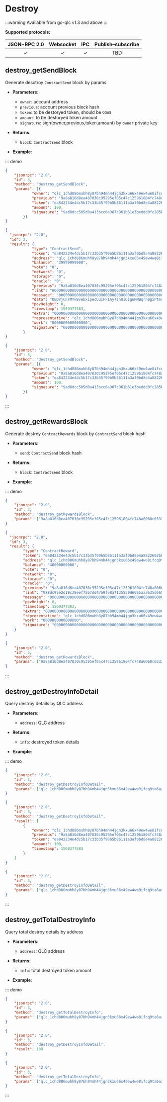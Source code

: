 # Destroy

:::warning
Available from go-qlc v1.3 and above
:::

**Supported protocols:**

| JSON-RPC 2.0 | Websocket | IPC | Publish–subscribe | 
|:------------:|:-----------:|:-----:|:-----:|
| &#x2713; | &#x2713; |  &#x2713;|TBD |

## destroy_getSendBlock
Generate desctroy `ContractSend` block by params

- **Parameters**: 
    - `owner`: account address
    - `previous`: account previous block hash
    - `token`: to be destoryed token, should be `QGAS`
    - `amount`: to be destoryed token amount
    - `signature`: sign(owner,previous,token,amount) by `owner` private key
- **Returns**: 
    - `block`: `ContractSend` block

- **Example**:

::: demo

```json tab:Request
{
    "jsonrpc": "2.0",
    "id": 3,
    "method": "destroy_getSendBlock",
    "params": [{
        	"owner": "qlc_1chd886muhh8y87bh94mh44jgn3kxu66x49ew4we8ifcq9ta6azftarn4a47",
        	"previous": "9a8a816d8ea407030c95295ef05c47c125961804fc748a6060c03327a848dffe",
        	"token": "ea842234e4dc5b17c33b35f99b5b86111a3af0bd8e4a8822602b866711de6d81",
        	"amount": 100,
        	"signature": "9ad8dcc505d0a413bcc0a967c961b61e3beddd0fc285b8aa71198a6acad6263d6c175b0533df5a41a810645e93a80815d7f33bbdd2c673945e6ea07a1b0fba00"
        }]
}

```

```json tab:Response
{
  "jsonrpc": "2.0",
  "id": 3,
  "result": {
        	"type": "ContractSend",
        	"token": "ea842234e4dc5b17c33b35f99b5b86111a3af0bd8e4a8822602b866711de6d81",
        	"address": "qlc_1chd886muhh8y87bh94mh44jgn3kxu66x49ew4we8ifcq9ta6azftarn4a47",
        	"balance": "39999999900",
        	"vote": "0",
        	"network": "0",
        	"storage": "0",
        	"oracle": "0",
        	"previous": "9a8a816d8ea407030c95295ef05c47c125961804fc748a6060c03327a848dffe",
        	"link": "0000000000000000000000000000000000000000000000000000000000000016",
        	"message": "0000000000000000000000000000000000000000000000000000000000000000",
        	"data": "KEDVjCnrMYk9vebxipecU3iFF1Ay7shOiOzguMNBqrn0giPtmoqBbY6kBwMMlSle8FxHwSWWGAT8dIpgYMAzJ6hI3/7qhCI05NxbF8M7NfmbW4YRGjrwvY5KiCJgK4ZnEd5tgQAAAAAAAAAAAAAAAAAAAAAAAAAAAAAAAAAAAAAAAABkmtjcxQXQpBO8wKlnyWG2Hjvt3Q/ChbiqcRmKasrWJj1sF1sFM99aQagQZF6TqAgV1/M7vdLGc5RebqB6Gw+6AA==",
        	"povHeight": 0,
        	"timestamp": 1569377583,
        	"extra": "0000000000000000000000000000000000000000000000000000000000000000",
        	"representative": "qlc_1chd886muhh8y87bh94mh44jgn3kxu66x49ew4we8ifcq9ta6azftarn4a47",
        	"work": "0000000000000000",
        	"signature": "00000000000000000000000000000000000000000000000000000000000000000000000000000000000000000000000000000000000000000000000000000000"
        }
}


```

```json test
{
    "jsonrpc": "2.0",
    "id": 3,
    "method": "destroy_getSendBlock",
    "params": [{
        	"owner": "qlc_1chd886muhh8y87bh94mh44jgn3kxu66x49ew4we8ifcq9ta6azftarn4a47",
        	"previous": "9a8a816d8ea407030c95295ef05c47c125961804fc748a6060c03327a848dffe",
        	"token": "ea842234e4dc5b17c33b35f99b5b86111a3af0bd8e4a8822602b866711de6d81",
        	"amount": 100,
        	"signature": "9ad8dcc505d0a413bcc0a967c961b61e3beddd0fc285b8aa71198a6acad6263d6c175b0533df5a41a810645e93a80815d7f33bbdd2c673945e6ea07a1b0fba00"
        }]
}

```
:::

## destroy_getRewardsBlock
Generate destroy `ContractRewards` block by `ContractSend` block hash

- **Parameters**: 
    - `send`: `ContractSend` block hash
- **Returns**: 
    - `block`: `ContractSend` block

- **Example**:

::: demo

```json tab:Request
{
    "jsonrpc": "2.0",
    "id": 3,
    "method": "destroy_getRewardsBlock",
    "params": ["9a8a816d8ea407030c95295ef05c47c125961804fc748a6060c03327a848dffe"]
}

```

```json tab:Response
{
  "jsonrpc": "2.0",
  "id": 3,
  "result": {
        "type": "ContractReward",
        "token": "ea842234e4dc5b17c33b35f99b5b86111a3af0bd8e4a8822602b866711de6d81",
        "address": "qlc_1chd886muhh8y87bh94mh44jgn3kxu66x49ew4we8ifcq9ta6azftarn4a47",
        "balance": "40000000000",
        "vote": "0",
        "network": "0",
        "storage": "0",
        "oracle": "0",
        "previous": "9a8a816d8ea407030c95295ef05c47c125961804fc748a6060c03327a848dffe",
        "link": "988dc95e2d19c38eef75b7dd4769fe8a7135559d6055aaa635d665756e86eb31",
        "message": "0000000000000000000000000000000000000000000000000000000000000000",
        "povHeight": 0,
        "timestamp": 1569377583,
        "extra": "0000000000000000000000000000000000000000000000000000000000000000",
        "representative": "qlc_1chd886muhh8y87bh94mh44jgn3kxu66x49ew4we8ifcq9ta6azftarn4a47",
        "work": "0000000000000000",
        "signature": "00000000000000000000000000000000000000000000000000000000000000000000000000000000000000000000000000000000000000000000000000000000"
    }
}

```

```json test
{
    "jsonrpc": "2.0",
    "id": 3,
    "method": "destroy_getRewardsBlock",
    "params": ["9a8a816d8ea407030c95295ef05c47c125961804fc748a6060c03327a848dffe"]
}

```
:::


## destroy_getDestroyInfoDetail
Query destroy details by QLC address

- **Parameters**: 
    - `address`: QLC address
- **Returns**: 
    - `info`: destroyed token details

- **Example**:

::: demo

```json tab:Request
{
    "jsonrpc": "2.0",
    "id": 3,
    "method": "destroy_getDestroyInfoDetail",
    "params": ["qlc_1chd886muhh8y87bh94mh44jgn3kxu66x49ew4we8ifcq9ta6azftarn4a47"]
}

```

```json tab:Response
{
    "jsonrpc": "2.0",
    "id": 3,
    "method": "destroy_getDestroyInfoDetail",
    "result": [
        {
            "owner": "qlc_1chd886muhh8y87bh94mh44jgn3kxu66x49ew4we8ifcq9ta6azftarn4a47",
            "previous": "9a8a816d8ea407030c95295ef05c47c125961804fc748a6060c03327a848dffe",
            "token": "ea842234e4dc5b17c33b35f99b5b86111a3af0bd8e4a8822602b866711de6d81",
            "amount": 100,
            "timestamp": 1569377583
        }
    ]
}

```

```json test
{
    "jsonrpc": "2.0",
    "id": 3,
    "method": "destroy_getDestroyInfoDetail",
    "params": ["qlc_1chd886muhh8y87bh94mh44jgn3kxu66x49ew4we8ifcq9ta6azftarn4a47"]
}

```
:::

## destroy_getTotalDestroyInfo
Query total destroy details by address

- **Parameters**: 
    - `address`: QLC address
- **Returns**: 
    - `info`: total destroyed token amount

- **Example**:

::: demo

```json tab:Request
{
    "jsonrpc": "2.0",
    "id": 3,
    "method": "destroy_getTotalDestroyInfo",
    "params": ["qlc_1chd886muhh8y87bh94mh44jgn3kxu66x49ew4we8ifcq9ta6azftarn4a47"]
}

```

```json tab:Response
{
    "jsonrpc": "2.0",
    "id": 3,
    "method": "destroy_getDestroyInfoDetail",
    "result": 100
}
```

```json test
{
    "jsonrpc": "2.0",
    "id": 3,
    "method": "destroy_getTotalDestroyInfo",
    "params": ["qlc_1chd886muhh8y87bh94mh44jgn3kxu66x49ew4we8ifcq9ta6azftarn4a47"]
}

```
:::